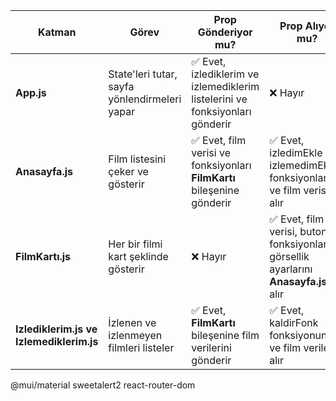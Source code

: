 | **Katman**                     | **Görev**                                                     | **Prop Gönderiyor mu?**                                        | **Prop Alıyor mu?**                                      |
|---------------------------------|---------------------------------------------------------------|---------------------------------------------------------------|---------------------------------------------------------|
| **App.js**                     | State'leri tutar, sayfa yönlendirmeleri yapar                  | ✅ Evet, izlediklerim ve izlemediklerim listelerini ve fonksiyonları gönderir | ❌ Hayır                                                |
| **Anasayfa.js**                | Film listesini çeker ve gösterir                               | ✅ Evet, film verisi ve fonksiyonları **FilmKartı** bileşenine gönderir | ✅ Evet, izledimEkle ve izlemedimEkle fonksiyonlarını ve film verisini alır |
| **FilmKartı.js**               | Her bir filmi kart şeklinde gösterir                          | ❌ Hayır                                                       | ✅ Evet, film verisi, buton fonksiyonları ve görsellik ayarlarını **Anasayfa.js**'ten alır |
| **Izlediklerim.js ve Izlemediklerim.js** | İzlenen ve izlenmeyen filmleri listeler                  | ✅ Evet, **FilmKartı** bileşenine film verilerini gönderir | ✅ Evet, kaldirFonk fonksiyonunu ve film verilerini alır |




@mui/material
sweetalert2
react-router-dom
